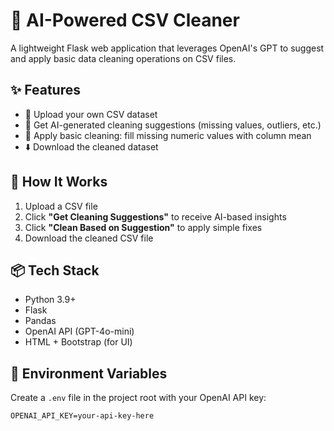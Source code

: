 # 🧹 AI-Powered CSV Cleaner

A lightweight Flask web application that leverages OpenAI's GPT to suggest and apply basic data cleaning operations on CSV files.

## ✨ Features

- 📁 Upload your own CSV dataset  
- 🧠 Get AI-generated cleaning suggestions (missing values, outliers, etc.)  
- 🧼 Apply basic cleaning: fill missing numeric values with column mean  
- ⬇️ Download the cleaned dataset  

## 🚀 How It Works

1. Upload a CSV file
2. Click **"Get Cleaning Suggestions"** to receive AI-based insights
3. Click **"Clean Based on Suggestion"** to apply simple fixes
4. Download the cleaned CSV file

## 📦 Tech Stack

- Python 3.9+
- Flask
- Pandas
- OpenAI API (GPT-4o-mini)
- HTML + Bootstrap (for UI)

## 🔐 Environment Variables

Create a `.env` file in the project root with your OpenAI API key:

```env
OPENAI_API_KEY=your-api-key-here


